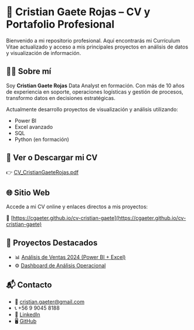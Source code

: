 # 📄 Cristian Gaete Rojas – CV y Portafolio Profesional

Bienvenido a mi repositorio profesional. Aquí encontrarás mi Currículum Vitae actualizado y acceso a mis principales proyectos en análisis de datos y visualización de información.

## 👨‍💻 Sobre mí

Soy **Cristian Gaete Rojas** Data Analyst en formación. Con más de 10 años de experiencia en soporte, operaciones logísticas y gestión de procesos, transformo datos en decisiones estratégicas.

Actualmente desarrollo proyectos de visualización y análisis utilizando:

- Power BI
- Excel avanzado
- SQL
- Python (en formación)

## 📎 Ver o Descargar mi CV

👉 [CV_CristianGaeteRojas.pdf](CV_CristianGaeteRojas.pdf)

## 🌐 Sitio Web

Accede a mi CV online y enlaces directos a mis proyectos:

🔗 [https://cgaeter.github.io/cv-cristian-gaete](https://cgaeter.github.io/cv-cristian-gaete)

## 🧩 Proyectos Destacados

- 📊 [Análisis de Ventas 2024 (Power BI + Excel)](https://cgaeter.github.io/Analisis-Ventas-2024/)
- ⚙️ [Dashboard de Análisis Operacional](https://cgaeter.github.io/Dashboard-Analisis-Operacionales/)

## 📬 Contacto

- 📧 cristian.gaeter@gmail.com  
- 📞 +56 9 9045 8188  
- 💼 [LinkedIn](https://linkedin.com/in/cgaeter)  
- 🖥️ [GitHub](https://github.com/cgaeter)
